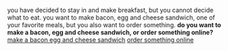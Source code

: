 you have decided to stay in and make breakfast, but you cannot decide what to eat. you want to make bacon, egg and cheese sandwich, one of your favorite meals, but you also want to order something.
**do you want to make a bacon, egg and cheese sandwich, or order something online?**
[make a bacon egg and cheese sandwich](sandwich.md)
[order something online](order.md)